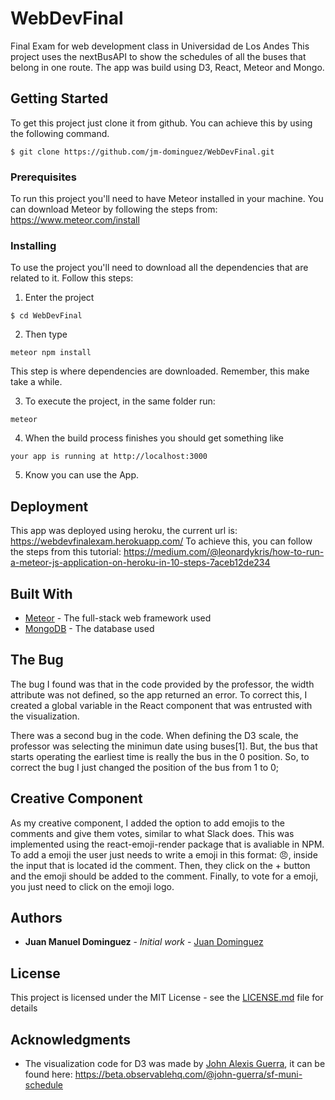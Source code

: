 # WebDevFinal
Final Exam for web development class in Universidad de Los Andes
This project uses the nextBusAPI to show the schedules of all the buses that belong in one route.
The app was build using D3, React, Meteor and Mongo.
## Getting Started

To get this project just clone it from github. You can achieve this by using the following command.
```
$ git clone https://github.com/jm-dominguez/WebDevFinal.git
```
### Prerequisites

To run this project you'll need to have Meteor installed in your machine. You can download Meteor by following the steps from:
https://www.meteor.com/install


### Installing

To use the project you'll need to download all the dependencies that are related to it. Follow this steps:

1. Enter the project
```
$ cd WebDevFinal
```

2. Then type

```
meteor npm install
```

This step is where dependencies are downloaded. Remember, this make take a while.

3. To execute the project, in the same folder run:
```
meteor
```
4. When the build process finishes you should get something like
```
your app is running at http://localhost:3000
```

5. Know you can use the App.


## Deployment

This app was deployed using heroku, the current url is: https://webdevfinalexam.herokuapp.com/
To achieve this, you can follow the steps from this tutorial: https://medium.com/@leonardykris/how-to-run-a-meteor-js-application-on-heroku-in-10-steps-7aceb12de234

## Built With

* [Meteor](https://www.meteor.com/) - The full-stack web framework used
* [MongoDB](https://www.mongodb.com/) - The database used

## The Bug

The bug I found was that in the code provided by the professor, the width attribute was not defined, so the app returned an error. To correct this, I created a global variable in the React component that was entrusted with the visualization.

There was a second bug in the code. When defining the D3 scale, the professor was selecting the minimun date using buses[1]. But, the bus that starts operating the earliest time is really the bus in the 0 position. So, to correct the bug I just changed the position of the bus from 1 to 0;

## Creative Component

As my creative component, I added the option to add emojis to the comments and give them votes, similar to what Slack does. This was implemented using the react-emoji-render package that is avaliable in NPM. To add a emoji the user just needs to write a emoji in this format: :angry:, inside the input that is located id the comment. Then, they click on the + button and the emoji should be added to the comment. Finally, to vote for a emoji, you just need to click on the emoji logo. 

## Authors

* **Juan Manuel Dominguez** - *Initial work* - [Juan Dominguez](https://jm-dominguez.github.io/)


## License

This project is licensed under the MIT License - see the [LICENSE.md](LICENSE) file for details

## Acknowledgments

* The visualization code for D3 was made by [John Alexis Guerra](http://johnguerra.co/), it can be found here: https://beta.observablehq.com/@john-guerra/sf-muni-schedule

